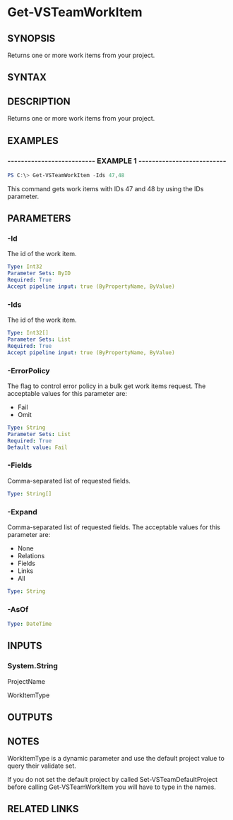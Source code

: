 


# Get-VSTeamWorkItem

## SYNOPSIS

Returns one or more work items from your project.

## SYNTAX

## DESCRIPTION

Returns one or more work items from your project.

## EXAMPLES

### -------------------------- EXAMPLE 1 --------------------------

```PowerShell
PS C:\> Get-VSTeamWorkItem -Ids 47,48
```

This command gets work items with IDs 47 and 48 by using the IDs parameter.

## PARAMETERS

### -Id

The id of the work item.

```yaml
Type: Int32
Parameter Sets: ByID
Required: True
Accept pipeline input: true (ByPropertyName, ByValue)
```

### -Ids

The id of the work item.

```yaml
Type: Int32[]
Parameter Sets: List
Required: True
Accept pipeline input: true (ByPropertyName, ByValue)
```

### -ErrorPolicy

The flag to control error policy in a bulk get work items request.  The acceptable values for this parameter are:

- Fail
- Omit

```yaml
Type: String
Parameter Sets: List
Required: True
Default value: Fail
```

### -Fields

Comma-separated list of requested fields.

```yaml
Type: String[]
```

### -Expand

Comma-separated list of requested fields.  The acceptable values for this parameter are:

- None
- Relations
- Fields
- Links
- All

```yaml
Type: String
```

### -AsOf

```yaml
Type: DateTime
```

## INPUTS

### System.String

ProjectName

WorkItemType

## OUTPUTS

## NOTES

WorkItemType is a dynamic parameter and use the default project value to query their validate set.

If you do not set the default project by called Set-VSTeamDefaultProject before calling Get-VSTeamWorkItem you will have to type in the names.

## RELATED LINKS

